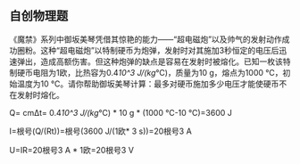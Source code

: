 ## 自创物理题

《魔禁》系列中御坂美琴凭借其惊艳的能力——“超电磁炮”以及帅气的发射动作成功圈粉。这种“超电磁炮”以特制硬币为炮弹，发射时对其施加3秒恒定的电压后迅速弹出，造成高额伤害。但这种炮弹的缺点是容易在发射时被熔化。已知一枚该特制硬币电阻为1欧，比热容为0.4*10^3 J/(kg*℃)，质量为10 g，熔点为1000 ℃，初始温度为10 ℃。请你帮助御坂美琴计算：最多对硬币施加多少电压才能使硬币不在发射时熔化。

Q= cmΔt= 0.4*10^3 J/(kg*℃) * 10 g * (1000 ℃-10 ℃)=3600 J

I=根号(Q/(Rt))=根号(3600 J/(1欧* 3 s))=20根号3 A

U=IR=20根号3 A * 1欧=20根号3 V
